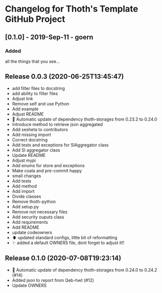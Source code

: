 # Changelog for Thoth's Template GitHub Project

## [0.1.0] - 2019-Sep-11 - goern

### Added

all the things that you see...

## Release 0.0.3 (2020-06-25T13:45:47)
* add filter files to docstring
* add ability to filter files
* Adjust link
* Remove self and use Python
* Add example
* Adjust README
* :pushpin: Automatic update of dependency thoth-storages from 0.23.2 to 0.24.0
* Introduce method to retrieve json aggregated
* Add sesheta to contributors
* Add missing import
* Correct docstring
* Add tests and exceptions for SIAggregator class
* Add SI aggregator class
* Update README
* Adjust mypi
* Add enums for store and exceptions
* Make coala and pre-commit happy
* small changes
* Add tests
* Add method
* Add import
* Divide classes
* Remove thoth-python
* Add setup.py
* Remove not necessary files
* Add security ouputs class
* Add requirements
* Add README
* update codeowners
* :arrow_up: updated standard configs, little bit of reformatting
* :sparkles: added a default OWNERS file, dont forget to adjust it!!

## Release 0.1.0 (2020-07-08T19:23:14)
* :pushpin: Automatic update of dependency thoth-storages from 0.24.0 to 0.24.2 (#14)
* Added json to report from Qeb-hwt (#12)
* Update OWNERS
